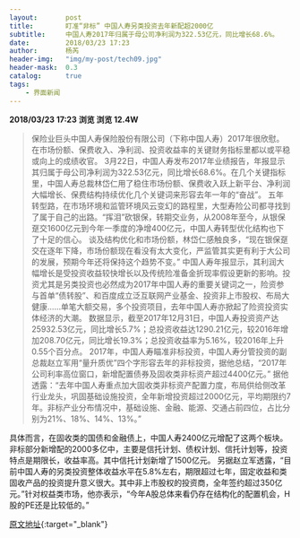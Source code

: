 ```yaml
---
layout:       post
title:        盯准“非标” 中国人寿另类投资去年新配超2000亿
subtitle:     中国人寿2017年归属于母公司净利润为322.53亿元，同比增长68.6%。
date:         2018/03/23 17:23
author:       杨芮
header-img:   "img/my-post/tech09.jpg"
header-mask:  0.3
catalog:      true
tags:
    - 界面新闻
---
```


**2018/03/23 17:23**  **浏览 浏览 12.4W**

> 保险业巨头中国人寿保险股份有限公司（下称中国人寿）2017年很欣慰。在市场份额、保费收入、净利润、投资收益率的关键财务指标里都以或平稳或向上的成绩收官。
3月22日，中国人寿发布2017年业绩报告，年报显示其归属于母公司净利润为322.53亿元，同比增长68.6%。在几个关键指标里，中国人寿总裁林岱仁用了稳住市场份额、保费收入跃上新平台、净利润大幅增长、保费结构持续优化几个关键词来形容去年一年的“奋战”。
五年转型路，在市场环境和监管环境风云变幻的路程里，大型寿险公司都寻找到了属于自己的出路。“挥泪”砍银保，转期交业务，从2008年至今，从银保趸交1600亿元到今年一季度的净增400亿元，中国人寿转型优化结构也下了十足的信心。
谈及结构优化和市场份额，林岱仁感触良多，“现在银保趸交在逐年下降，市场份额现在看没有太大变化，严监管其实更有利于大公司的发展，预期今年还将保持这个趋势不变。”
中国人寿年报显示，其利润大幅增长是受投资收益较快增长以及传统险准备金折现率假设更新的影响。投资尤其是另类投资也必然成为2017年中国人寿的重要关键词之一，险资参与首单“债转股”、和百度成立泛互联网产业基金、投资非上市股权、布局大健康……单笔大额交易，多个投资项目，去年中国人寿亦掀起了险资投资实体经济的大潮。
数据显示，截至2017年12月31日，中国人寿投资资产达25932.53亿元，同比增长5.7%；总投资收益达1290.21亿元，较2016年增加208.70亿元，同比增长19.3%；总投资收益率为5.16%，较2016年上升0.55个百分点。
2017年，中国人寿瞄准非标投资，中国人寿分管投资的副总裁赵立军用“量升质优”四个字形容去年的非标投资，据他总结，“2017年公司利率高位窗口，新增配置债券及固收类非标资产超过4400亿元。”
据他透露：“去年中国人寿重点加大固收类非标资产配置力度，布局供给侧改革行业龙头，巩固基础设施投资，全年新增投资超过2000亿元，平均期限约7年。非标产业分布情况中，基础设施、金融、能源、交通占前四位，占比分别为21%、18%、14%、13%。”

具体而言，在固收类的国债和金融债上，中国人寿2400亿元增配了这两个板块。非标部分新增配的2000多亿中，主要是信托计划、债权计划、信托计划等，投资特点是期限长，收益率高。其中信托计划新增了1500亿元。
另据赵立军透露，“目前中国人寿的另类投资整体收益水平在5.8%左右，期限超过七年，固定收益和类固收产品的投资提升意义很大。其中非上市股权的投资商，全年签约超过350亿元。”针对权益类市场，他亦表示，“今年A股总体来看仍存在结构化的配置机会，H股的PE还是比较低的。”



[原文地址](http://www.jiemian.com/article/2009430.html){:target="_blank"}


